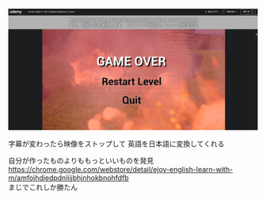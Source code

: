 ![example](https://github.com/hahacandy/udemy_unreal-engine5/blob/main/helper/trans.png)

字幕が変わったら映像をストップして
英語を日本語に変換してくれる


自分が作ったものよりももっといいものを発見   
https://chrome.google.com/webstore/detail/ejoy-english-learn-with-m/amfojhdiedpdnlijjbhjnhokbnohfdfb   
まじでこれしか勝たん